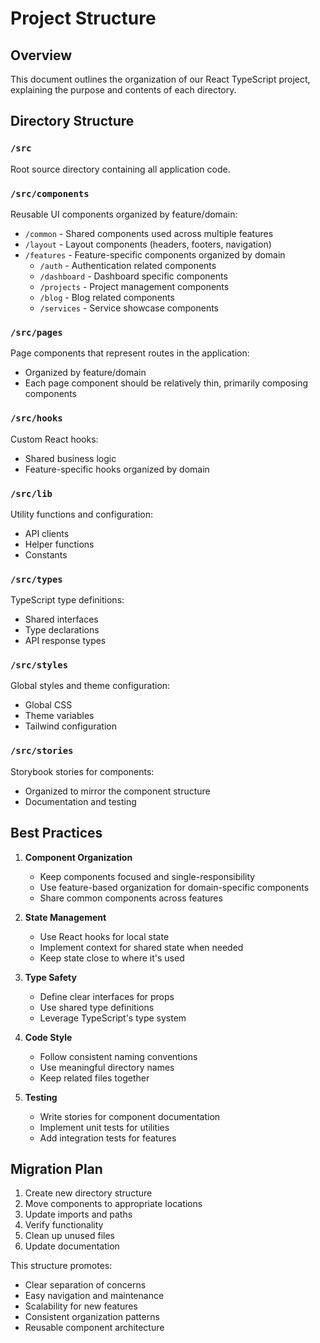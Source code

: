 # Project Structure

## Overview
This document outlines the organization of our React TypeScript project, explaining the purpose and contents of each directory.

## Directory Structure

### `/src`
Root source directory containing all application code.

### `/src/components`
Reusable UI components organized by feature/domain:

- `/common` - Shared components used across multiple features
- `/layout` - Layout components (headers, footers, navigation)
- `/features` - Feature-specific components organized by domain
  - `/auth` - Authentication related components
  - `/dashboard` - Dashboard specific components
  - `/projects` - Project management components
  - `/blog` - Blog related components
  - `/services` - Service showcase components

### `/src/pages`
Page components that represent routes in the application:
- Organized by feature/domain
- Each page component should be relatively thin, primarily composing components

### `/src/hooks`
Custom React hooks:
- Shared business logic
- Feature-specific hooks organized by domain

### `/src/lib`
Utility functions and configuration:
- API clients
- Helper functions
- Constants

### `/src/types`
TypeScript type definitions:
- Shared interfaces
- Type declarations
- API response types

### `/src/styles`
Global styles and theme configuration:
- Global CSS
- Theme variables
- Tailwind configuration

### `/src/stories`
Storybook stories for components:
- Organized to mirror the component structure
- Documentation and testing

## Best Practices

1. **Component Organization**
   - Keep components focused and single-responsibility
   - Use feature-based organization for domain-specific components
   - Share common components across features

2. **State Management**
   - Use React hooks for local state
   - Implement context for shared state when needed
   - Keep state close to where it's used

3. **Type Safety**
   - Define clear interfaces for props
   - Use shared type definitions
   - Leverage TypeScript's type system

4. **Code Style**
   - Follow consistent naming conventions
   - Use meaningful directory names
   - Keep related files together

5. **Testing**
   - Write stories for component documentation
   - Implement unit tests for utilities
   - Add integration tests for features

## Migration Plan

1. Create new directory structure
2. Move components to appropriate locations
3. Update imports and paths
4. Verify functionality
5. Clean up unused files
6. Update documentation

This structure promotes:
- Clear separation of concerns
- Easy navigation and maintenance
- Scalability for new features
- Consistent organization patterns
- Reusable component architecture